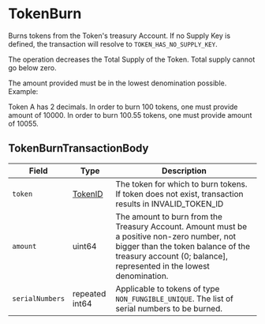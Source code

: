 # TokenBurn

Burns tokens from the Token's treasury Account. If no Supply Key is defined, the transaction will resolve to `TOKEN_HAS_NO_SUPPLY_KEY`.

The operation decreases the Total Supply of the Token. Total supply cannot go below zero.

The amount provided must be in the lowest denomination possible. Example:

Token A has 2 decimals. In order to burn 100 tokens, one must provide amount of 10000. In order to burn 100.55 tokens, one must provide amount of 10055.

## TokenBurnTransactionBody

| Field           | Type                                   | Description                                                                                                                                                                                              |
| --------------- | -------------------------------------- | -------------------------------------------------------------------------------------------------------------------------------------------------------------------------------------------------------- |
| `token`         | [TokenID](../miscellaneous/tokenid.md) | The token for which to burn tokens. If token does not exist, transaction results in INVALID\_TOKEN\_ID                                                                                                   |
| `amount`        | uint64                                 | The amount to burn from the Treasury Account. Amount must be a positive non-zero number, not bigger than the token balance of the treasury account (0; balance], represented in the lowest denomination. |
| `serialNumbers` | repeated int64                         | Applicable to tokens of type `NON_FUNGIBLE_UNIQUE`. The list of serial numbers to be burned.                                                                                                             |
